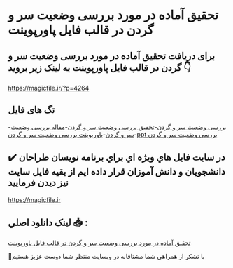 # تحقیق آماده در مورد بررسی وضعیت سر و گردن در قالب فایل پاورپوینت

## برای دریافت تحقیق آماده در مورد بررسی وضعیت سر و گردن در قالب فایل پاورپوینت به لینک زیر بروید 👇

https://magicfile.ir/?p=4264

## تگ های فایل

-[بررسی وضعیت سر و گردن](https://magicfile.ir/product/%d8%aa%d8%ad%d9%82%db%8c%d9%82-%d8%a8%d8%b1%d8%b1%d8%b3%db%8c-%d9%88%d8%b6%d8%b9%db%8c%d8%aa-%d8%b3%d8%b1-%d9%88-%da%af%d8%b1%d8%af%d9%86-%d8%af%d8%b1-%d9%be%d8%a7%d9%88%d8%b1%d9%be%d9%88%db%8c%d9%86%d8%aa/)-[تحقیق بررسی وضعیت سر و گردن](https://magicfile.ir/product/%d8%aa%d8%ad%d9%82%db%8c%d9%82-%d8%a8%d8%b1%d8%b1%d8%b3%db%8c-%d9%88%d8%b6%d8%b9%db%8c%d8%aa-%d8%b3%d8%b1-%d9%88-%da%af%d8%b1%d8%af%d9%86-%d8%af%d8%b1-%d9%be%d8%a7%d9%88%d8%b1%d9%be%d9%88%db%8c%d9%86%d8%aa/)-[مقاله بررسی وضعیت سر و گردن](https://magicfile.ir/product/%d8%aa%d8%ad%d9%82%db%8c%d9%82-%d8%a8%d8%b1%d8%b1%d8%b3%db%8c-%d9%88%d8%b6%d8%b9%db%8c%d8%aa-%d8%b3%d8%b1-%d9%88-%da%af%d8%b1%d8%af%d9%86-%d8%af%d8%b1-%d9%be%d8%a7%d9%88%d8%b1%d9%be%d9%88%db%8c%d9%86%d8%aa/)-[پاورپوینت بررسی وضعیت سر و گردن](https://magicfile.ir/product/%d8%aa%d8%ad%d9%82%db%8c%d9%82-%d8%a8%d8%b1%d8%b1%d8%b3%db%8c-%d9%88%d8%b6%d8%b9%db%8c%d8%aa-%d8%b3%d8%b1-%d9%88-%da%af%d8%b1%d8%af%d9%86-%d8%af%d8%b1-%d9%be%d8%a7%d9%88%d8%b1%d9%be%d9%88%db%8c%d9%86%d8%aa/)-[ppt بررسی وضعیت سر و گردن](https://magicfile.ir/product/%d8%aa%d8%ad%d9%82%db%8c%d9%82-%d8%a8%d8%b1%d8%b1%d8%b3%db%8c-%d9%88%d8%b6%d8%b9%db%8c%d8%aa-%d8%b3%d8%b1-%d9%88-%da%af%d8%b1%d8%af%d9%86-%d8%af%d8%b1-%d9%be%d8%a7%d9%88%d8%b1%d9%be%d9%88%db%8c%d9%86%d8%aa/)

## ✔️ در سايت فايل هاي ويژه اي براي برنامه نويسان طراحان دانشجويان و دانش آموزان قرار داده ايم از بقيه فايل سايت نيز ديدن فرماييد

https://magicfile.ir


## لينک دانلود اصلي 📥 :

[تحقیق آماده در مورد بررسی وضعیت سر و گردن در قالب فایل پاورپوینت](https://magicfile.ir/product/%d8%aa%d8%ad%d9%82%db%8c%d9%82-%d8%a8%d8%b1%d8%b1%d8%b3%db%8c-%d9%88%d8%b6%d8%b9%db%8c%d8%aa-%d8%b3%d8%b1-%d9%88-%da%af%d8%b1%d8%af%d9%86-%d8%af%d8%b1-%d9%be%d8%a7%d9%88%d8%b1%d9%be%d9%88%db%8c%d9%86%d8%aa/) 


🙏با تشکر از همراهي شما مشتاقانه در وبسایت منتظر شما دوست عزیز هستیم

